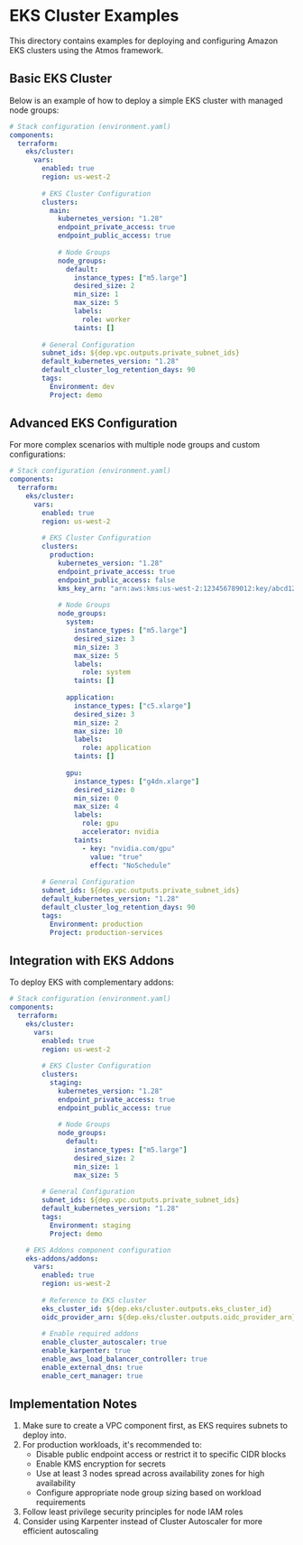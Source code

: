 # EKS Cluster Examples

This directory contains examples for deploying and configuring Amazon EKS clusters using the Atmos framework.

## Basic EKS Cluster

Below is an example of how to deploy a simple EKS cluster with managed node groups:

```yaml
# Stack configuration (environment.yaml)
components:
  terraform:
    eks/cluster:
      vars:
        enabled: true
        region: us-west-2
        
        # EKS Cluster Configuration
        clusters:
          main:
            kubernetes_version: "1.28"
            endpoint_private_access: true
            endpoint_public_access: true
            
            # Node Groups
            node_groups:
              default:
                instance_types: ["m5.large"]
                desired_size: 2
                min_size: 1
                max_size: 5
                labels:
                  role: worker
                taints: []
                
        # General Configuration        
        subnet_ids: ${dep.vpc.outputs.private_subnet_ids}
        default_kubernetes_version: "1.28"
        default_cluster_log_retention_days: 90
        tags:
          Environment: dev
          Project: demo
```

## Advanced EKS Configuration

For more complex scenarios with multiple node groups and custom configurations:

```yaml
# Stack configuration (environment.yaml)
components:
  terraform:
    eks/cluster:
      vars:
        enabled: true
        region: us-west-2
        
        # EKS Cluster Configuration
        clusters:
          production:
            kubernetes_version: "1.28"
            endpoint_private_access: true
            endpoint_public_access: false
            kms_key_arn: "arn:aws:kms:us-west-2:123456789012:key/abcd1234-a123-456a-a12b-a123b4cd56ef"
            
            # Node Groups
            node_groups:
              system:
                instance_types: ["m5.large"]
                desired_size: 3
                min_size: 3
                max_size: 5
                labels:
                  role: system
                taints: []
                
              application:
                instance_types: ["c5.xlarge"]
                desired_size: 3
                min_size: 2
                max_size: 10
                labels:
                  role: application
                taints: []
                
              gpu:
                instance_types: ["g4dn.xlarge"]
                desired_size: 0
                min_size: 0
                max_size: 4
                labels:
                  role: gpu
                  accelerator: nvidia
                taints:
                  - key: "nvidia.com/gpu"
                    value: "true"
                    effect: "NoSchedule"
                
        # General Configuration        
        subnet_ids: ${dep.vpc.outputs.private_subnet_ids}
        default_kubernetes_version: "1.28"
        default_cluster_log_retention_days: 90
        tags:
          Environment: production
          Project: production-services
```

## Integration with EKS Addons

To deploy EKS with complementary addons:

```yaml
# Stack configuration (environment.yaml)
components:
  terraform:
    eks/cluster:
      vars:
        enabled: true
        region: us-west-2
        
        # EKS Cluster Configuration
        clusters:
          staging:
            kubernetes_version: "1.28"
            endpoint_private_access: true
            endpoint_public_access: true
            
            # Node Groups
            node_groups:
              default:
                instance_types: ["m5.large"]
                desired_size: 2
                min_size: 1
                max_size: 5
                
        # General Configuration        
        subnet_ids: ${dep.vpc.outputs.private_subnet_ids}
        default_kubernetes_version: "1.28"
        tags:
          Environment: staging
          Project: demo

    # EKS Addons component configuration
    eks-addons/addons:
      vars:
        enabled: true
        region: us-west-2
        
        # Reference to EKS cluster
        eks_cluster_id: ${dep.eks/cluster.outputs.eks_cluster_id}
        oidc_provider_arn: ${dep.eks/cluster.outputs.oidc_provider_arn}
        
        # Enable required addons
        enable_cluster_autoscaler: true
        enable_karpenter: true
        enable_aws_load_balancer_controller: true
        enable_external_dns: true
        enable_cert_manager: true
```

## Implementation Notes

1. Make sure to create a VPC component first, as EKS requires subnets to deploy into.
2. For production workloads, it's recommended to:
   - Disable public endpoint access or restrict it to specific CIDR blocks
   - Enable KMS encryption for secrets
   - Use at least 3 nodes spread across availability zones for high availability
   - Configure appropriate node group sizing based on workload requirements
3. Follow least privilege security principles for node IAM roles
4. Consider using Karpenter instead of Cluster Autoscaler for more efficient autoscaling